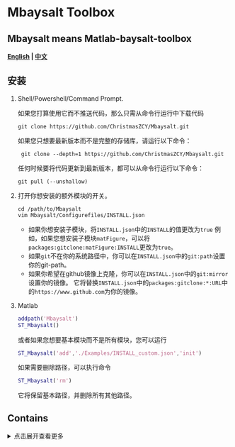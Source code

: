 <!--
 * @ -*- coding:UTF-8 -*-: 
 * @#########################: 
 * @Author: Christmas
 * @Date: 2023-09-18 21:13:00
 * @LastEditTime: 2024-02-22 11:30:13
 * @Description: 
-->

# Mbaysalt Toolbox

## Mbaysalt means Matlab-baysalt-toolbox

   **[English](README.md)  |  [中文](README_zh.md)**

## 安装

1. Shell/Powershell/Command Prompt.

   如果您打算使用它而不推送代码，那么只需从命令行运行中下载代码

   ```shell
   git clone https://github.com/ChristmasZCY/Mbaysalt.git
   ```

   如果您只想要最新版本而不是完整的存储库，请运行以下命令：

   ```shell
    git clone --depth=1 https://github.com/ChristmasZCY/Mbaysalt.git
   ```

   任何时候要将代码更新到最新版本，都可以从命令行运行以下命令：

   ```shell
   git pull (--unshallow)
   ```
2. 打开你想安装的额外模块的开关。

   ```shell
   cd /path/to/Mbaysalt
   vim Mbaysalt/Configurefiles/INSTALL.json
   ```

   - 如果你想安装子模块，将`INSTALL.json`中的`INSTALL`的值更改为`true`
     例如，如果您想安装子模块`matFigure`，可以将`packages:gitclone:matFigure:INSTALL`更改为`true`。
   - 如果`git`不在你的系统路径中，你可以在`INSTALL.json`中的`git:path`设置你的git-path。
   - 如果你希望在github镜像上克隆，你可以在`INSTALL.json`中的`git:mirror`设置你的镜像。
     它将替换`INSTALL.json`中的`packages:gitclone:*:URL`中的`https://www.github.com`为你的镜像。
3. Matlab

   ```matlab
   addpath('Mbaysalt')
   ST_Mbaysalt()
   ```

   或者如果您想要基本模块而不是所有模块，您可以运行

   ```matlab
   ST_Mbaysalt('add','./Examples/INSTALL_custom.json','init')
   ```
   如果需要删除路径，可以执行命令

   ```matlab
   ST_Mbaysalt('rm')
   ```

   它将保留基本路径，并删除所有其他路径。

## Contains

<details> <summary> 点击展开查看更多</summary>

- [Mbaysalt](https://github.com/ChristmasZCY/Mbaysalt)
- [matFigure](https://github.com/SiqiLiOcean/matFigure)
- [matFVCOM](https://github.com/SiqiLiOcean/matFVCOM)
- [matNC](https://github.com/SiqiLiOcean/matNC)
- [matWRF](https://github.com/SiqiLiOcean/matWRF)
- [HYCOM2FVCOM](https://github.com/SiqiLiOcean/HYCOM2FVCOM)
- [WRF2FVCOM](https://github.com/SiqiLiOcean/WRF2FVCOM)
- [OceanData](https://github.com/SiqiLiOcean/OceanData)
- [FVCOM_NML](https://github.com/SiqiLiOcean/FVCOM_NML)
- [Course](https://github.com/SiqiLiOcean/Course)
- [nctoolbox](https://github.com/nctoolbox/nctoolbox)
- [CDT](https://github.com/chadagreene/CDT)
- [vtkToolbox](https://ww2.mathworks.cn/matlabcentral/fileexchange/94993-vtktoolbox)
- [TMDToolbox_v2_5](https://github.com/EarthAndSpaceResearch/TMD_Matlab_Toolbox_v2.5)
- [TMDToolbox_v3_0](https://github.com/chadagreene/Tide-Model-Driver)
- [kmz2struct](https://github.com/njellingson/kmz2struct)
- [inpolygons-pkg](https://ww2.mathworks.cn/matlabcentral/fileexchange/7187-inpolygons)
- [JSONLab](https://ww2.mathworks.cn/matlabcentral/fileexchange/33381-jsonlab)
- [OceanMesh2D](https://github.com/CHLNDDEV/OceanMesh2D.git)
- [ann_wrapper](https://github.com/shaibagon/ann_wrapper.git)
- [ZoomPlot](https://github.com/iqiukp/ZoomPlot-MATLAB)
- [htool](https://github.com/SiqiLiOcean/htool)
- [export_fig](https://ww2.mathworks.cn/matlabcentral/fileexchange/23629-export_fig/)
- [genpath2](https://github.com/ssordopalacios/matlab-genpath2)
- [irfu-matlab](https://github.com/irfu/irfu-matlab)
- [WW3-tools](https://github.com/NOAA-EMC/WW3-tools)
- [funcsign](https://gitee.com/iam002/funcsign)
- [kml-toolbox](https://github.com/theolivenbaum/kml-toolbox)
- [m_map](https://www.eoas.ubc.ca/~rich/map.html)
- [t_tide](https://www.eoas.ubc.ca/~rich/#T_Tide)
- [gshhs](https://www.ngdc.noaa.gov/mgg/shorelines/gshhs.html)
- [etopo1](https://www.ngdc.noaa.gov/mgg/global/global.html)
- [seawater](https://www.cmar.csiro.au/datacentre/ext_docs/seawater.html)
- [GSW Oceanographic Toolbox](http://www.teos-10.org/software.htm)
- [WindRose](https://dpereira.asempyme.com/windrose/)
- [mexcdf](https://mexcdf.sourceforge.net/index.php)
- [DHIMIKE](https://github.com/DHI/DHI-MATLAB-Toolbox/)
- [cprintf](https://www.mathworks.com/matlabcentral/fileexchange/24093-cprintf-display-formatted-colored-text-in-the-command-window)
- [INI](https://ww2.mathworks.cn/matlabcentral/fileexchange/55766-ini)
- [struct2ini](https://ww2.mathworks.cn/matlabcentral/fileexchange/22079-struct2ini)
- [inifile](https://ww2.mathworks.cn/matlabcentral/fileexchange/2976-inifile)
- [iniconfig](https://ww2.mathworks.cn/matlabcentral/fileexchange/24992-ini-config)
- [MITgcmTools](https://github.com/MITgcm/MITgcm/tree/master/utils/matlab)
- [LanczosFilter](https://ww2.mathworks.cn/matlabcentral/fileexchange/14041-lanczosfilter-m)
- [ellipse](https://ww2.mathworks.cn/matlabcentral/fileexchange/289-ellipse-m)
- [genpath_exclude](https://ww2.mathworks.cn/matlabcentral/fileexchange/22209-genpath_exclude)
- [taylordiagram](https://ww2.mathworks.cn/matlabcentral/fileexchange/20559-taylor-diagram)
- [guillaumemaze](http://code.google.com/p/guillaumemaze/)
- [perfectPolarPlot](https://ww2.mathworks.cn/matlabcentral/fileexchange/73967-perfect-polar-plots)
- [LIRSC](https://ww2.mathworks.cn/matlabcentral/fileexchange/71491-largest-inscribed-rectangle-square-or-circle)
- [kriging](https://ww2.mathworks.cn/matlabcentral/fileexchange/29025-ordinary-kriging)
- [variogramfit](https://ww2.mathworks.cn/matlabcentral/fileexchange/25948-variogramfit)
- [IDW](https://ww2.mathworks.cn/matlabcentral/fileexchange/24477-inverse-distance-weight)
- [dace](https://www.omicron.dk/dace.html)
- [KrigingToolbox](https://ww2.mathworks.cn/matlabcentral/fileexchange/59960-krigingtoolbox)
- [utm2deg](https://www.mathworks.com/matlabcentral/fileexchange/10914-utm2deg)
- [Spiral diagram](https://www.mathworks.com/matlabcentral/fileexchange/164966-spiral-diagram)
- [plotyyy](https://ww2.mathworks.cn/matlabcentral/fileexchange/1017-plotyyy)

</details>
